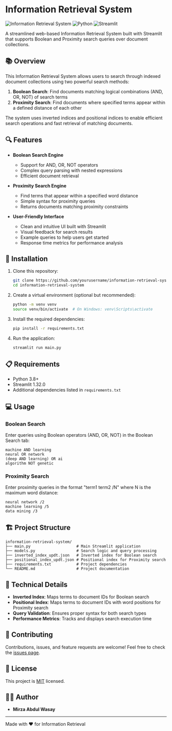 # Information Retrieval System

![Information Retrieval System](https://img.shields.io/badge/IR-System-blue)
![Python](https://img.shields.io/badge/Python-3.8+-green)
![Streamlit](https://img.shields.io/badge/Streamlit-1.32.0-red)

A streamlined web-based Information Retrieval System built with Streamlit that supports Boolean and Proximity search queries over document collections.

## 📚 Overview

This Information Retrieval System allows users to search through indexed document collections using two powerful search methods:

1. **Boolean Search**: Find documents matching logical combinations (AND, OR, NOT) of search terms
2. **Proximity Search**: Find documents where specified terms appear within a defined distance of each other

The system uses inverted indices and positional indices to enable efficient search operations and fast retrieval of matching documents.

## 🔍 Features

- **Boolean Search Engine**
  - Support for AND, OR, NOT operators
  - Complex query parsing with nested expressions
  - Efficient document retrieval

- **Proximity Search Engine**
  - Find terms that appear within a specified word distance
  - Simple syntax for proximity queries
  - Returns documents matching proximity constraints

- **User-Friendly Interface**
  - Clean and intuitive UI built with Streamlit
  - Visual feedback for search results
  - Example queries to help users get started
  - Response time metrics for performance analysis

## 🚀 Installation

1. Clone this repository:
   ```bash
   git clone https://github.com/yourusername/information-retrieval-system.git
   cd information-retrieval-system
   ```

2. Create a virtual environment (optional but recommended):
   ```bash
   python -m venv venv
   source venv/bin/activate  # On Windows: venv\Scripts\activate
   ```

3. Install the required dependencies:
   ```bash
   pip install -r requirements.txt
   ```

4. Run the application:
   ```bash
   streamlit run main.py
   ```

## 📋 Requirements

- Python 3.8+
- Streamlit 1.32.0
- Additional dependencies listed in `requirements.txt`

## 💻 Usage

### Boolean Search

Enter queries using Boolean operators (AND, OR, NOT) in the Boolean Search tab:

```
machine AND learning
neural OR network
(deep AND learning) OR ai
algorithm NOT genetic
```

### Proximity Search

Enter proximity queries in the format "term1 term2 /N" where N is the maximum word distance:

```
neural network /2
machine learning /5
data mining /3
```

## 🏗️ Project Structure

```
information-retrieval-system/
├── main.py                    # Main Streamlit application
├── models.py                  # Search logic and query processing
├── inverted_index_updt.json   # Inverted index for Boolean search
├── positional_index_updt.json # Positional index for Proximity search
├── requirements.txt           # Project dependencies
└── README.md                  # Project documentation
```

## 🔧 Technical Details

- **Inverted Index**: Maps terms to document IDs for Boolean search
- **Positional Index**: Maps terms to document IDs with word positions for Proximity search
- **Query Validation**: Ensures proper syntax for both search types
- **Performance Metrics**: Tracks and displays search execution time

## 🤝 Contributing

Contributions, issues, and feature requests are welcome! Feel free to check the [issues page](https://github.com/yourusername/information-retrieval-system/issues).

## 📝 License

This project is [MIT](LICENSE) licensed.

## 👨‍💻 Author

- **Mirza Abdul Wasay**

---

Made with ❤️ for Information Retrieval
